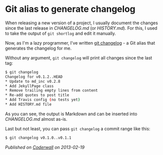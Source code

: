 # Git alias to generate changelog

When releasing a new version of a project, I usually document the changes since the last release in _CHANGELOG.md_ (or _HISTORY.md_). For this, I used to take the output of `git shortlog` and edit it manually.

Now, as I'm a lazy programmer, I've written [git changelog](https://github.com/mlafeldt/dotfiles/blob/ad028e4711881851b14c7470e1fbc8d10e230d6d/git/gitconfig#L11) - a Git alias that generates the changelog for me.

Without any argument, `git changelog` will print all changes since the last tag:

```sh
$ git changelog 
Changelog for v0.1.2..HEAD
* Update to md_inc v0.2.8
* Add JekyllPage class
* Remove trailing empty lines from content
* Re-add quotes to post title
* Add Travis config (no tests yet)
* Add HISTORY.md file
```

As you can see, the output is Markdown and can be inserted into _CHANGELOG.md_ almost as-is.

Last but not least, you can pass `git changelog` a commit range like this:

```sh
$ git changelog v0.1.0..v0.1.1
```

_Published on [Coderwall](https://coderwall.com/p/ch-wew) on 2013-02-19_
